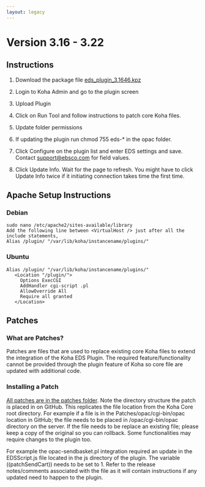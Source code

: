 ```yaml
---
layout: legacy
---
```


# Version 3.16 - 3.22 

## Instructions

1.  Download the package file [eds_plugin_3.1646.kpz](https://github.com/ebsco/edsapi-koha-plugin/raw/Koha-v3.16.x-to-Koha-v3.22.0x/eds_plugin_3.1646.kpz)

2.  Login to Koha Admin and go to the plugin screen

3.  Upload Plugin

4.  Click on Run Tool and follow instructions to patch core Koha files.

5.  Update folder permissions

6.  If updating the plugin run chmod 755 eds-* in the opac folder.

7.  Click Configure on the plugin list and enter EDS settings and save. Contact support@ebsco.com for field values.

8.  Click Update Info. Wait for the page to refresh. You might have to click Update Info twice if it initiating connection takes time the first time.


## Apache Setup Instructions

### Debian
```
sudo nano /etc/apache2/sites-available/library 
Add the following line between <VirtualHost /> just after all the include statements,
Alias /plugin/ "/var/lib/koha/instancename/plugins/"
```

### Ubuntu
```
Alias /plugin/ "/var/lib/koha/instancename/plugins/"
   <Location "/plugin/">
     Options ExecCGI
     AddHandler cgi-script .pl
     AllowOverride All
     Require all granted
   </Location>
```

## Patches

### What are Patches?
Patches are files that are used to replace existing core Koha files to extend the integration of the Koha EDS Plugin. The required feature/functionality cannot be provided through the plugin feature of Koha so core file are updated with additional code.

### Installing a Patch
[All patches are in the patches folder](https://github.com/ebsco/edsapi-koha-plugin/tree/Koha-v3.16.x-to-Koha-v3.22.0x/Patches). Note the directory structure the patch is placed in on GitHub. This replicates the file location from the Koha Core root directory. For example if a file is in the Patches/opac/cgi-bin/opac location in GitHub; the file needs to be placed in <Koha Root>/opac/cgi-bin/opac directory on the server. If the file needs to be replace an existing file; please keep a copy of the original so you can rollback. Some functionalities may require changes to the plugin too.

For example the opac-sendbasket.pl integration required an update in the EDSScript.js file located in the js directory of the plugin. The variable ((patchSendCart)) needs to be set to 1. Refer to the release notes/comments associated with the file as it will contain instructions if any updated need to happen to the plugin.